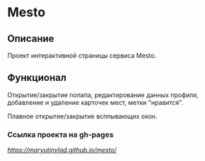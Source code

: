 

# Mesto


## Описание 

  Проект интерактивной страницы сервиса Mesto.

## Функционал

  Открытие/закрытие попапа, редактирование данных профиля,\
  добавление и удаление карточек мест, метки "нравится".
  
  Плавное открытие/закрытие всплывающих окон.
  

### Ссылка проекта на gh-pages

  _https://maryutinvlad.github.io/mesto/_

